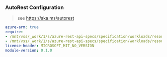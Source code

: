 ### AutoRest Configuration

> see https://aka.ms/autorest

``` yaml
azure-arm: true
require:
- /mnt/vss/_work/1/s/azure-rest-api-specs/specification/workloads/resource-manager/Microsoft.Workloads/SAPDiscoverySites/readme.md
- /mnt/vss/_work/1/s/azure-rest-api-specs/specification/workloads/resource-manager/Microsoft.Workloads/SAPDiscoverySites/readme.go.md
license-header: MICROSOFT_MIT_NO_VERSION
module-version: 0.1.0
```